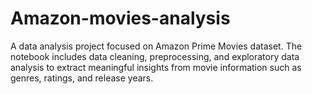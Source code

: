 # Amazon-movies-analysis
A data analysis project focused on Amazon Prime Movies dataset. The notebook includes data cleaning, preprocessing, and exploratory data analysis to extract meaningful insights from movie information such as genres, ratings, and release years.
